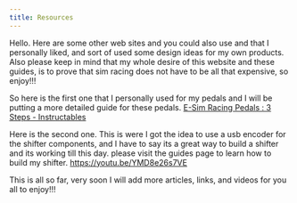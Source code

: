 ```yaml
---
title: Resources
---
```

Hello. Here are some other web sites and you could also use and that I personally liked, and sort of used some design ideas for my own products. Also please keep in mind that my whole desire of this website and these guides, is to prove that sim racing does not have to be all that expensive, so enjoy!!!

<!--StartFragment-->

So here is the first one that I personally used for my pedals and I will be putting a more detailed guide for these pedals. [E-Sim Racing Pedals : 3 Steps - Instructables](https://www.instructables.com/E-Sim-Racing-Pedals/)

<!--EndFragment-->

Here is the second one. This is were I got the idea to use a usb encoder for the shifter components, and I have to say its a great way to build a shifter and its working till this day. please visit the guides page to learn how to build my shifter. https://youtu.be/YMD8e26s7VE





This is all so far, very soon I will add more articles, links, and videos for you all to enjoy!!!